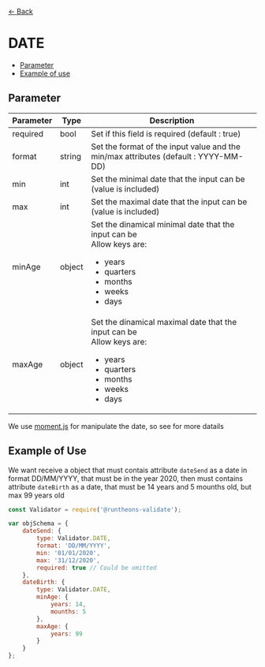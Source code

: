 [<- Back](https://github.com/Runtheons/runtheons-validate#type)

# DATE

- [Parameter](https://github.com/Runtheons/runtheons-validate/blob/master/doc/date.md#parameter)
- [Example of use](https://github.com/Runtheons/runtheons-validate/blob/master/doc/date.md#example-of-use)

## Parameter

| Parameter | Type   | Description                                                                                                                                                  |
| --------- | ------ | ------------------------------------------------------------------------------------------------------------------------------------------------------------ |
| required  | bool   | Set if this field is required (default : true)                                                                                                               |
| format    | string | Set the format of the input value and the min/max attributes (default : YYYY-MM-DD)                                                                          |
| min       | int    | Set the minimal date that the input can be (value is included)                                                                                               |
| max       | int    | Set the maximal date that the input can be (value is included)                                                                                               |
| minAge    | object | Set the dinamical minimal date that the input can be <br>Allow keys are: <ul><li>years</li><li> quarters</li><li>months</li><li>weeks</li><li>days</li></ul> |
| maxAge    | object | Set the dinamical maximal date that the input can be <br>Allow keys are: <ul><li>years</li><li> quarters</li><li>months</li><li>weeks</li><li>days</li></ul> |

We use [moment.js](https://momentjs.com/docs/#/manipulating/ 'moment.js') for manipulate the date, so see for more datails

## Example of Use

We want receive a object that must contais attribute `dateSend` as a date in format DD/MM/YYYY, that must be in the year 2020, then must contains attribute `dateBirth` as a date, that must be 14 years and 5 mounths old, but max 99 years old

```javascript
const Validator = require('@runtheons-validate');

var objSchema = {
	dateSend: {
		type: Validator.DATE,
		format: 'DD/MM/YYYY',
		min: '01/01/2020',
		max: '31/12/2020',
		required: true // Could be omitted
	},
	dateBirth: {
		type: Validator.DATE,
		minAge: {
			years: 14,
			mounths: 5
		},
		maxAge: {
			years: 99
		}
	}
};
```
